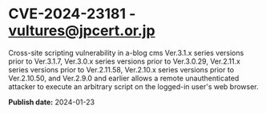 # CVE-2024-23181 - vultures@jpcert.or.jp

Cross-site scripting vulnerability in a-blog cms Ver.3.1.x series versions prior to Ver.3.1.7, Ver.3.0.x series versions prior to Ver.3.0.29, Ver.2.11.x series versions prior to Ver.2.11.58, Ver.2.10.x series versions prior to Ver.2.10.50, and Ver.2.9.0 and earlier allows a remote unauthenticated attacker to execute an arbitrary script on the logged-in user's web browser.

**Publish date:** 2024-01-23
